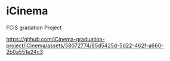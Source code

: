 # iCinema
FCIS gradation Project


https://github.com/iCinema-graduation-project/iCinema/assets/58072774/85d5425d-5d22-462f-a660-2b0a551e24c3

